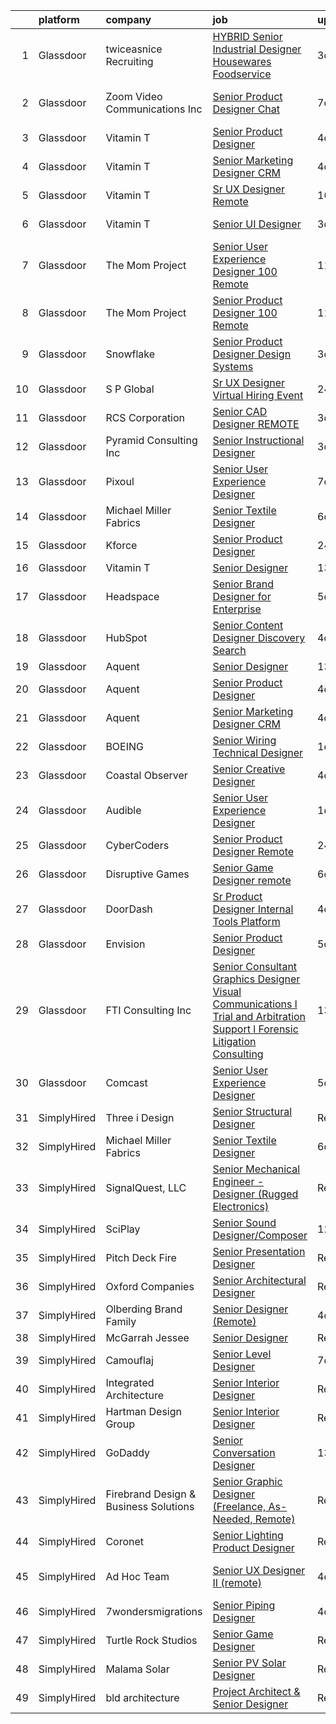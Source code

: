 

|    | platform    | company                               | job                                                                                                                                                                                                                                                                                                                                                                                                                                                                                                                                                                                                                                                                                                                                                                                                                                                                                                                                                                                                                                                                                                                                                                                                                                                                                                                                                                                                                                                                                                                                                                 | update_time   | location                  |
|---:|:------------|:--------------------------------------|:--------------------------------------------------------------------------------------------------------------------------------------------------------------------------------------------------------------------------------------------------------------------------------------------------------------------------------------------------------------------------------------------------------------------------------------------------------------------------------------------------------------------------------------------------------------------------------------------------------------------------------------------------------------------------------------------------------------------------------------------------------------------------------------------------------------------------------------------------------------------------------------------------------------------------------------------------------------------------------------------------------------------------------------------------------------------------------------------------------------------------------------------------------------------------------------------------------------------------------------------------------------------------------------------------------------------------------------------------------------------------------------------------------------------------------------------------------------------------------------------------------------------------------------------------------------------|:--------------|:--------------------------|
|  1 | Glassdoor   | twiceasnice Recruiting                | [ HYBRID  Senior Industrial Designer  Housewares  Foodservice ](https://www.glassdoor.com/partner/jobListing.htm?pos=102&ao=1110586&s=58&guid=0000018118eb9d259f35ca3b51bc8f9d&src=GD_JOB_AD&t=SR&vt=w&ea=1&cs=1_6aa39131&cb=1653980503701&jobListingId=1007899064183&cpc=7E331B339EFC28D0&jrtk=3-0-1g4cen7ae3c5e001-1g4cen7aupkqu800-d1f503de2f2d12e5--6NYlbfkN0AIiLXtwtv0BDns9BiY4ItblantFozdL6jLmLxNvS8mvjuxisTwqC5eks88wx9aAbmYdlu1cu68FlKC-5xiW02EQca3jCkUAHKOpKdhoPn7HuIn5MjlU57k4MKLXkqlYBlTaCFrcEd8bJcmrPc_r6tYra1ImqnO3Ym15e1iCX6Mu_c_dEk2SVpothyiOUDc4WKYURzuC5OwdSqmKiYkEKB4lAzwxGGEEux1Bqom2r5QJegaHaDfEryHV2yPSgzAvlwOXLv1_HHkdsAh5Cjr7JF3zXc9xQbv4t_sbc6ydXt18k9uFEdXrVb81Py7MvGFuHz4i_Qd6o0iVYBhvx2RxuYphW6U4CBngZ42NCYlddcnGnJ1dAShYlE9hrR2_ULeO769kWPSqiwRqsElOgWDLd-9aP8pFlqRSCxgKr7VWJBLbA5G_nsRdF_exiMY-Gf7C1B2QOJuwkzb8yDdJbLoD4jjJYb_h1j6VW1azdBzVFi01__fnxHrl58PdzWDl7aOGEt6TNevQpgoj1IcTKWZ3qNuyVS61Zgrxh_3O-aX9dY9bxxXdFERJaYsHjGinQAIFDg%3D)                                                                                                                                                                                                                                                                                                                                                                                                                                                                                                                                                                                              | 3d            | Houston, TX               |
|  2 | Glassdoor   | Zoom Video Communications  Inc        | [Senior Product Designer  Chat](https://www.glassdoor.com/partner/jobListing.htm?pos=130&ao=1136043&s=58&guid=0000018118eb9d259f35ca3b51bc8f9d&src=GD_JOB_AD&t=SR&vt=w&cs=1_34e08ae8&cb=1653980503706&jobListingId=1007887114530&jrtk=3-0-1g4cen7ae3c5e001-1g4cen7aupkqu800-4677371a1f6c4894-)                                                                                                                                                                                                                                                                                                                                                                                                                                                                                                                                                                                                                                                                                                                                                                                                                                                                                                                                                                                                                                                                                                                                                                                                                                                                      | 7d            | San Francisco, CA         |
|  3 | Glassdoor   | Vitamin T                             | [Senior Product Designer](https://www.glassdoor.com/partner/jobListing.htm?pos=125&ao=1110586&s=58&guid=0000018118eb9d259f35ca3b51bc8f9d&src=GD_JOB_AD&t=SR&vt=w&cs=1_32da2c03&cb=1653980503703&jobListingId=1007895708263&cpc=3BA4CE39D5B5DEF5&jrtk=3-0-1g4cen7ae3c5e001-1g4cen7aupkqu800-aef313466023dffe--6NYlbfkN0DMrcEu7yrtATojKJA7cEzGQ3FdRGWLh0CZQInL4ECGI6k5tN82kdM0cJmh4vC7GghNqSs49E41R15HhwfHplhP_JQoBfOO0EUulypjmSddOlJvyH8bHdVSEIppxwQ_KBn8IalmfolgOrbKtrqJAIDpkwVFhHxQ_UbyRUFUjZNe2CG64k4bGn5ATCPQ89Tlk4xMGYUZeOwRd-6Dc-i4FW5H3HE0ltZ7IRQXbaty-lqVb1EF0QzwyP2uxPjZ9TWY052shvS5zTBG6zBRBnBCnsLuFkWhF-gi0pYFhCUd4eOHTuXWSfj43nXQ5ePY2ksiMDp6AeCC4l76JTPlF-PjjYZ5FXZ1tTKV-ZgNkbJWX_RBNTyPV3H3OhmslZhdwILIb5Jt0VZp-VRW4b8TSplbHyauikHaLHN-FsrB9c6k7ymMg4O5v4bi-1jDnqSFN9rgOEximQi-See47Q%3D%3D)                                                                                                                                                                                                                                                                                                                                                                                                                                                                                                                                                                                                                                                                                                                                                           | 4d            | New York, NY              |
|  4 | Glassdoor   | Vitamin T                             | [Senior Marketing Designer  CRM](https://www.glassdoor.com/partner/jobListing.htm?pos=120&ao=1110586&s=58&guid=0000018118eb9d259f35ca3b51bc8f9d&src=GD_JOB_AD&t=SR&vt=w&cs=1_82c2c235&cb=1653980503703&jobListingId=1007896614934&cpc=32EE424DE2B657EB&jrtk=3-0-1g4cen7ae3c5e001-1g4cen7aupkqu800-c3ec7069559d6ddf--6NYlbfkN0DMrcEu7yrtATojKJA7cEzGQ3FdRGWLh0CZQInL4ECGI6k5tN82kdM0OKoro5eXmjrIH_8JlRMO7NwOEl1Wumn1wobodUtcvE-84KeHzsbZ6VtQpMRdr_pbXv2kpLOYrNVQnnWOxKl1k_9PVetbjD4oNjvDc70Wy_oTc5w-uE2yetmA1V_R61uezErEVZQdg2crK2X2sAwFZfYFxz7CmpRYt1PPFV90Flq7XI4jNBh5Fi5BLOdR9SM7Jf5jvvlwVcypbxGdiSy2yrcShWFJPsRMJaWAXPCMxPTcFrS3YPbHiOTO3RY3iCRcnC8H24_QPCrTXzc_oO36_SIk4XvFRTixeBxMNJuDNqjCKfPl_tRyJ2WvzEkAD3YVB0emkIFsqsAFyO28LP0X_BwCalGJwZr4dN4ahr6i3Qp3H2efsDXAMxDPp7cBH9ZWFcKYdsdAKeW-lZXf1qhZI94L-AMEFe6F)                                                                                                                                                                                                                                                                                                                                                                                                                                                                                                                                                                                                                                                                                                                                                | 4d            | Remote                    |
|  5 | Glassdoor   | Vitamin T                             | [Sr  UX Designer   Remote](https://www.glassdoor.com/partner/jobListing.htm?pos=123&ao=1110586&s=58&guid=0000018118eb9d259f35ca3b51bc8f9d&src=GD_JOB_AD&t=SR&vt=w&cs=1_7adffd5a&cb=1653980503703&jobListingId=1007880377915&cpc=47CFDC01B3F81FAC&jrtk=3-0-1g4cen7ae3c5e001-1g4cen7aupkqu800-f701931be072da2b--6NYlbfkN0DMrcEu7yrtATojKJA7cEzGQ3FdRGWLh0CZQInL4ECGI6k5tN82kdM0OKoro5eXmjpadvF1ICLzFgJ2J_eZOWkmBJ6kszzcxr3fRXX3fGu4jzEjX514xNG9QN9tgkene2BN4qFq1iD4g-ggr4h6n1M1W3n0o6UqezYr_GB6Fn-Ag8W5A6FwuvN1PL9tglKLVA-yiwvdf-uIktOcl-6g2hCuRVZBbNtrXu1cCLTtMibhT5HcG8hxkPrPUfxShW58BbKgLHf_XEfhuw0ZNeSytt-VDj6KhF6VSz7AFUAIdasygbl2DDYdCft3uqCIv1LchUJo7TqZR8SFtqCTU7UmaR1_tLP6zBA5guVNvES57uuRNBk13vcM5jU1Qkb6IDwOSbv9EqbC7uKfjFqjEH2PFNZ3qoENSVH7rVEdx9GRw2wffydwZAPGMbfqiltHUSVAjUYdfWLecNvSv6xAtZnPC1wL)                                                                                                                                                                                                                                                                                                                                                                                                                                                                                                                                                                                                                                                                                                                                                      | 10d           | Remote                    |
|  6 | Glassdoor   | Vitamin T                             | [Senior UI Designer](https://www.glassdoor.com/partner/jobListing.htm?pos=124&ao=1110586&s=58&guid=0000018118eb9d259f35ca3b51bc8f9d&src=GD_JOB_AD&t=SR&vt=w&cs=1_8aed365c&cb=1653980503703&jobListingId=1007898645837&cpc=3BA4CE39D5B5DEF5&jrtk=3-0-1g4cen7ae3c5e001-1g4cen7aupkqu800-766344b9caca3dd2--6NYlbfkN0DMrcEu7yrtATojKJA7cEzGQ3FdRGWLh0CZQInL4ECGI6k5tN82kdM0cJmh4vC7GgjWwEtAbh4yaP9ywQKXkMtfIzu7G_kKLMJA7YhiIVYIgwuo84knK3CPdiR1a1ULsA2OidfeOWEG4m_07za4HAFs-JibkFZi7DnYuGL9X_pkOeQTji7rmSdSNltaiPKPBI7nlBk_2jguGxo5ln3RvI2bd-5DCwDoCPeJA1AfGRQ2Ta4T0ZA5ar9VM6cfFOLYCJVJBUxgaJnYGitHO7nYGD51k74Kk7xvU108yn1wyKhDFNCYZvJHwRnxFdw8Z7Sm0tJfQWklHSHzeCB8qDmh69hi7kpRMpyNJaqJvFy05nDt3VQT4_iBCku2RNcJ-v4tu8H7uDYbr2eC2wjalgoarik1a7LrCik1wPfaO9tAjLopA_S7lZ7LoppYrpeHq2coBUsr5aK3q0lXBQ%3D%3D)                                                                                                                                                                                                                                                                                                                                                                                                                                                                                                                                                                                                                                                                                                                                                                | 3d            | New York, NY              |
|  7 | Glassdoor   | The Mom Project                       | [Senior User Experience Designer  100  Remote ](https://www.glassdoor.com/partner/jobListing.htm?pos=112&ao=1110586&s=58&guid=0000018118eb9d259f35ca3b51bc8f9d&src=GD_JOB_AD&t=SR&vt=w&cs=1_3cebb54e&cb=1653980503702&jobListingId=1007877000920&cpc=7F6F94E2229B3AB5&jrtk=3-0-1g4cen7ae3c5e001-1g4cen7aupkqu800-33b046864c64af86--6NYlbfkN0BDp_epf89aHDQhKpPegNJQ_ldQpEFZQsM9OcONMGxWx6pU56EKHF58QjVdAUvn2gUdN18NeybdzJt86na4WP_SBqBUsWbVsfzg8QfRViqN38uc_odz9afI8S1jedckVq0qfWNLfAoK18pxIyZw41a6VC64jlF2OUrakMCkf6xfQaAbqHDKR9a9svRtv0Wpx4EX1yiStdnf93dqkOJMBmhngJOeBheL8hg7hMls0npMHHJepWCJ-k9R-qslaBbDn_WyITMASs3I_z5bookp20C_hDHeG2harBt34gdlse3x6D1cI5VK9RyPOkW_7MrwXf_0iZvlh9V_Hdr0BbLnbmIJuLx5pg35dSArTShzXMI2I-_e2e5t7whb2x1_hpCgHuBGKl06cvgVicwrngSGNKS6TvrV4FzkyVUfpSnt87TNk_5g1zHKD9sm7Q_1TQniJvQEW_YpuOJZvz4UuM8ol9ZbO4jwtrPl_XOBrIE0IiEhnabWRfJNFA9aTtQ6mJ42YuvCu_IDt3uMWETYJ8n011zLNBUWusizcJ4-rri-23DW2Jq0YFS18Ahu6yyDm9TcYMg%3D)                                                                                                                                                                                                                                                                                                                                                                                                                                                                                                                                                                                                                   | 11d           | Remote                    |
|  8 | Glassdoor   | The Mom Project                       | [Senior Product Designer  100  Remote ](https://www.glassdoor.com/partner/jobListing.htm?pos=114&ao=1110586&s=58&guid=0000018118eb9d259f35ca3b51bc8f9d&src=GD_JOB_AD&t=SR&vt=w&cs=1_d0772f56&cb=1653980503702&jobListingId=1007877000836&cpc=654405A9B1E0A9F5&jrtk=3-0-1g4cen7ae3c5e001-1g4cen7aupkqu800-5c4b4d292333a7cf--6NYlbfkN0BDp_epf89aHDQhKpPegNJQ_ldQpEFZQsM9OcONMGxWx6pU56EKHF58QjVdAUvn2gUdN18NeybdzKYwiNVaZuFKnfQkUG8PzEQVqBJmSYofkK6k1b-ARZjZi0IDic0r2Iq4F-rEgmWiBJdJenrbwIi0_58IS6hubnA2s6Fh9cniMNy2BFv33cW7cuf2niloRD8OnCjqH8gKmGGpUYkdoX5Wp9ERcWWlw8zGSLjuC45QBKBFEIf14cBlOGwN0wccA2KVPWfYnS8u0AuXOQgc4t1wLHPYg2V2nX_IbEYrmPw_V6Pa2426UxNmaGBVedeavRP_RKqJH16QgNWv6v7qozgKVDmva35uZhHJzizL5rCYuymovBrhJDWPrljxnMinV5V3Lqr2zzXAD4X7S2vUP8opPkWcM-cLD9ZWnTtfWjph_MV9n4Ov3LzaSrnM3BqBWe9xlnrowzZNNOwHm9qLtUIaiVQJ2xXWalMbkn4pdtDLQdIaxt6dyo3oJjF168NAE5N0T_MrVeWsi2yhL2z6hs0QxqxFhXKn7DYbAj1YHfKbBkJlXi51Yg03x07TixOmkIU%3D)                                                                                                                                                                                                                                                                                                                                                                                                                                                                                                                                                                                                                           | 11d           | Remote                    |
|  9 | Glassdoor   | Snowflake                             | [Senior Product Designer  Design Systems](https://www.glassdoor.com/partner/jobListing.htm?pos=126&ao=1136043&s=58&guid=0000018118eb9d259f35ca3b51bc8f9d&src=GD_JOB_AD&t=SR&vt=w&cs=1_59575a76&cb=1653980503704&jobListingId=1007897459573&jrtk=3-0-1g4cen7ae3c5e001-1g4cen7aupkqu800-cd48289bb2a3b1b6-)                                                                                                                                                                                                                                                                                                                                                                                                                                                                                                                                                                                                                                                                                                                                                                                                                                                                                                                                                                                                                                                                                                                                                                                                                                                            | 3d            | San Mateo, CA             |
| 10 | Glassdoor   | S P Global                            | [Sr  UX Designer Virtual Hiring Event](https://www.glassdoor.com/partner/jobListing.htm?pos=106&ao=1110586&s=58&guid=0000018118eb9d259f35ca3b51bc8f9d&src=GD_JOB_AD&t=SR&vt=w&cs=1_243ca749&cb=1653980503701&jobListingId=1007904378289&cpc=4D489A1B82E31BBF&jrtk=3-0-1g4cen7ae3c5e001-1g4cen7aupkqu800-4c860de503127c09--6NYlbfkN0Btxs39KmTzjw_u_hUXcyTcLpNeUj18C2Nw5A7DCW0FWOPSvZxadnbHK26z7qT0XBRifWtMAfiuNoAFqhP8Me0xlXnJtHd869rWNpTrModt7NmINq8F3oVzTuxl2ofy6QkC-b1prC9KRdK7d9cy2U-4hEczrpB62itn3ovTr423jESQxJSPLH4cwsQJJMysb0JwMnmx-fuCJWifP_9AbZkTZ-4DXI0NVK-xGgR4uRBqgtkhOu8cl3F5fhCUi60ER_LcoP1fcVZhh40uJ1bf0E1TVUnpjcEV9RHeqqQsvJdXSmgKzFUG9NOv4qM8Jy8am72H3dBvZqgXC4mqfZG-leaDziyE2n4oaSfJv_W32x1brCS2II5gcpjU_c1CqdcSER6ZXK9RncWHyl6ygyLvH0VevDGh8gTl5SeHubvrjLKgQujuPKcI7tBR8JPRngAbAWFvhMxjSzrWtMRDQmRfeFcmmLdBAqmi9PJskvxiPhH0QCXzRFgFez1GkCiZNn3ztUlZOfwqAZzl7zwS3JRLU_Z1idLEQ4FOp1yntAtXA_jeVm6Oxckn4qJbC-UU1SWNiSPMhDZ4kWw-CHe67LEeCHABgq__WY-x2suiTO1D-XUcfuzxKN-fhkIiLMrtw0mmK2WI1gKKnuINCFtD8BbPQJtJ35SnDGI6LWATbJOSqJZWSondfuCnQd3Sxc2a3RnwZTNdZpWGgdVl-MCx7YubLalTUNZ_8fjO3p0apyci7sskUl4T4_KRDcAb)                                                                                                                                                                                                                                                                                                                                                                                                                                          | 24h           | Dallas, TX                |
| 11 | Glassdoor   | RCS Corporation                       | [Senior CAD Designer  REMOTE](https://www.glassdoor.com/partner/jobListing.htm?pos=113&ao=1110586&s=58&guid=0000018118eb9d259f35ca3b51bc8f9d&src=GD_JOB_AD&t=SR&vt=w&ea=1&cs=1_5bcd234a&cb=1653980503702&jobListingId=1007898761210&cpc=7F6F94E2229B3AB5&jrtk=3-0-1g4cen7ae3c5e001-1g4cen7aupkqu800-fb41b72cfe879bb9--6NYlbfkN0Ap6wMFXUUZlk7_bcngHGlPSO8u_zKMOa3H7Zjjw43xN16ylzgw0FVAuo3Y24qqXJXYrhdzGWAtkYvZCxBO70BItfip0WqSMlk9YjVu08HyC6H82sOr58CqnhMj2bY7aboAzNz5rF5BN55FBfnjMYRRnXPijubYpDA7WAsqp7nFkoh-FYaZBFyKu3tQ_TBvK9BDkUl-DHkcJUfKDkMnpi9q-7S5jOlK4e7oW3fH4Q7Mn5HxI7yQD1aOcLUx2IfwrElYq4ek_6P8_WGR1H5YLO61948tJ_d5FMj3Tvx0uV4BfH3_3mAoKJ-qEXsbG3O_PVLuFRZCSzd7cz9XDZWCnXNAxNM78_PfRuNCZ7IPMkTcnsGr3j-rzyu0MFJOnAPU8HbC5WxYu-5n7F44aWDQ56Eg0koHKOqfSeCxWfIvptjnTQsc0GWAgqA3u80saeGzdECQhXOxOrUzVnTjqfONtcO0YGfVVHxKzWNjO6nXyGS7NhAnsfEGZo_gCSErihjPBJ8YNuO5I0BjEA%3D%3D)                                                                                                                                                                                                                                                                                                                                                                                                                                                                                                                                                                                                                                                                                  | 3d            | Houston, TX               |
| 12 | Glassdoor   | Pyramid Consulting  Inc               | [Senior Instructional Designer](https://www.glassdoor.com/partner/jobListing.htm?pos=121&ao=1110586&s=58&guid=0000018118eb9d259f35ca3b51bc8f9d&src=GD_JOB_AD&t=SR&vt=w&ea=1&cs=1_43edd44b&cb=1653980503704&jobListingId=1007898392140&cpc=32EE424DE2B657EB&jrtk=3-0-1g4cen7ae3c5e001-1g4cen7aupkqu800-a5eeacac72055fd2--6NYlbfkN0Bjic9BpODao-m9BEup4myv2yv9o6hanv70kCRpjMjSDcmmrD9YS-C36VMErKkfZpUJ-eUMmUwNa2HQvE1MFXVZaeHpatblOjx9nGXmlwGNgI554c-tKLNS6HuKdhYEpMbJAiouLEQGtE0p8r6mPnUJsTi6gtfSCZbFv6axk6ZlAv1L3-I6xbHjYUIsMh-A2Q8h8WdpgFOeK3a3L_sSFC_YfqnTkEk8zaoP1L2FM9kdpuI570z7bK91bWSv2tWaprx5sHeCzKw70_a_-JQ-QGCVttCQh7wuCgBVlKA4XsFV2RNLwJEKORq0XsRAgRmtA09ZeDWFBTtQ35VTfWcah_XMLyWGNAfPwEDBqtqBJbcXer_h-xM2LEKbKxPpqGCNNn7gUAUMhUUNFeLW8klLV6Ye6N9bvDbFKunoFGmQsJBmSTamNryO3hBgAZR7z39esj1u_FYrtRvC7vc3nOzwQ7oNPUiVZiOB170a5KEih9rDCSmSwG2hquD4pS6CmcExfHQ5Pz-2q1B9D9ZHB5L9msV92LCcOUpEmenpYgd_Rz_GTznamIRl8QxpfHFPg20NLl-b4iYQyV5mQJD8BJKSnkcKvDhjox-yorrdIAtRsrjxth-Botyajhjgx6IxAT0ceFakffLUEqGpc7lMu6rNXVCm2F42wnHnN_95TUZzfWnywVIwdU07MkdILAUgufcDk52puqqHVAWLVacAZKuTZae6Z99GUdoqh1Azf8GqxeHHZc70dwJqn6XyqrAXCcPAJPbSMfxtCmkCcBpvyO7QD0ryPhzGghZHYfz5lyhj8iwBzTtYHqp-B7EUtjo8Ge4HxJyWn3FXrzZKBQKCFwAApXX-5Es9sK2TuP7oyYHnL13p67FqSH0ZsHpadk8rimFotcd11J4H9sF3FQGPivOkRU1fgxohSfUbNfBX_w2bzoRZsbRweZphNnX1nyx3JX9WVnfyFIuiLhkWvXjvc7ar4OZss2NRT35UgtmrMyvQBE6DdKOaxxhyTipAYlpDwQqmMfmnQr6_b8TuNg%3D%3D)                                                                                                                                                | 3d            | United States             |
| 13 | Glassdoor   | Pixoul                                | [Senior User Experience Designer](https://www.glassdoor.com/partner/jobListing.htm?pos=111&ao=1110586&s=58&guid=0000018118eb9d259f35ca3b51bc8f9d&src=GD_JOB_AD&t=SR&vt=w&ea=1&cs=1_4d695059&cb=1653980503702&jobListingId=1007886543921&cpc=F4EED0218A761C36&jrtk=3-0-1g4cen7ae3c5e001-1g4cen7aupkqu800-c4ceee043bf6ed78--6NYlbfkN0DkuNNc9jtp8Paa5ic1vcdzrE97PDvQxS5P2e8AiHduyc79r3J-c22iv1Xzovwoard2X9jW3NnpoETJ7siFVscg5F8VhWJ3Wb7T9j7TxjPrxRuaYFeFfP5Vg9qU1pc4LfB7E498iE21tIS9Vkb2CiaDFws8ZkSBNrssvlaiyeXWrS6nJnX3w4nuyxYPdaVSULMVKCMIrffTz1JbcW6oiERWAtvIiXRT_ccKk6D_D-nKWAsQ-ml4-3DGlvR-YoonrVVMfFNfBXNXMyUbos9Ox_L-2Ezt3_mh5u87pyhzAZlYykHD8k05Vv_dl0GU0m76XdNQEGI_MZysHbLidK863JQz2Mh9xPqqIC7iWZkxMqDMbtMAKaPlExX0v3MXkSFC8fmfrc36uJ4OQLhXda54aKrR9lJFHn8wrt5xj3v6fIudCxkFdS3nWKVKhPRMRkToMJxfboOBkwWGR2qyusdNoeCSPiyNC-KKS48e98StocFv6XUO1VZQiYqDzadGlKkpEPDypShZ6v5ddA%3D%3D)                                                                                                                                                                                                                                                                                                                                                                                                                                                                                                                                                                                                                                                                              | 7d            | Remote                    |
| 14 | Glassdoor   | Michael Miller Fabrics                | [Senior Textile Designer](https://www.glassdoor.com/partner/jobListing.htm?pos=104&ao=1110586&s=58&guid=0000018118eb9d259f35ca3b51bc8f9d&src=GD_JOB_AD&t=SR&vt=w&ea=1&cs=1_9be4b7c0&cb=1653980503701&jobListingId=1007890097618&cpc=1160948BCBA38B5B&jrtk=3-0-1g4cen7ae3c5e001-1g4cen7aupkqu800-1199109f65cb0bc2--6NYlbfkN0Aa_Hwcb3A6wpbuysl_ekJeGPboXr2ELun7xWY3K7GOUB81oL_2bkKwlTZQqeaFZL6HZmTjTPZMZY4XhyVatta2lrF2HKWjEMO7NmKWkaX_4pSqjZqGKpbAyvV2h-8O8hKnl7Pxc2rFv7aq49SjMN5Aiiv2jJb8QJjJF_B3ihQ4lvnzf6-H_HXf6-TL3ZVvbqfj8YR9R4CFBByi3vVyKypzQC5wYnVLLVM9YkHxuuDnpV18iXOhDeIQou2tyinLUJirVUEWZ6nVbNePEdTgXerX-Gegitk62KJIzNaOFw1SksQEgsqea9Io4Ad5kWAOj6LjZ1ObgQYT8ySMu7xe2u4Ys1Go9RSR55r2nib1ap9eLcdztj--tLiBPIgiH6qf-dZtldm-8lYbXt4fFMuAc7dJwTe0wDBq4kykf1VjNxI2udDX1p_8VlIhyGjbGpT3s4N5PSEkYb6IzvnSPLaju_cFLL7kO2Y_T7Fp6zO6fJxAxdTtKgzq3RSn9Wf0PD15G8Y%3D)                                                                                                                                                                                                                                                                                                                                                                                                                                                                                                                                                                                                                                                                                                    | 6d            | Remote                    |
| 15 | Glassdoor   | Kforce                                | [Senior Product Designer](https://www.glassdoor.com/partner/jobListing.htm?pos=116&ao=1110586&s=58&guid=0000018118eb9d259f35ca3b51bc8f9d&src=GD_JOB_AD&t=SR&vt=w&cs=1_6ec3a17c&cb=1653980503702&jobListingId=1007903486419&cpc=8795CF9063CD573D&jrtk=3-0-1g4cen7ae3c5e001-1g4cen7aupkqu800-d23664d5d39be037--6NYlbfkN0C5IatSLh_Ak1q39eQQoPIxD737RW9NeiYGvIRXkrLjEBkC4LI6KweFWWPiS1Pvvlx6Z2Sf-9b_e5h2lTpOXd367Y_97-zThQtOItmwkiCK4-yFaO927tWc_E1F6jFWTZlkJbYETQQTm_oKybsras6a8aceUQ24GqVrgR0vATLIKtd97-kv0BeESOayBmKN6IwBR0zJNHhWn8Mg8iszWuLLxr969SovIMwNyPoFIKekNP-ukMPWJJQji40rtPWp0aAaoR8p7HwR8tri8q6mWajPAySGsuBw4lo4zLvE5z6mqO5InWcS8gsHuVk2L1_IlkwR96su4iKv45aZU09RmDrV60JiWfMzi9R8_URGWiiXCREk8_4tnSTEcvuWNb-xwYdyNKV4UdSh9dKk40gjM8FxOWndv-voSIycUKyHMqJfq36C7Gib6YrOewqv8fFxLi5G4tkCKgpmoBCebSghZLs6I7JfVkTcETo_caaX7od0igaud0UtPsoB23NuOWaDd78KtSAeSkAm0zX-uYcYrYUACq3VMmlVXYSzC91ePBckXSepRvT-XeYg7e7IOGSGZA-mddbtFdA3E5xIOXTGhh8Q1-fu-T9BUwrDM4o0c5wJWg%3D%3D)                                                                                                                                                                                                                                                                                                                                                                                                                                                                                                                                                                                           | 24h           | Boca Raton, FL            |
| 16 | Glassdoor   | Vitamin T                             | [Senior Designer](https://www.glassdoor.com/partner/jobListing.htm?pos=115&ao=1110586&s=58&guid=0000018118eb9d259f35ca3b51bc8f9d&src=GD_JOB_AD&t=SR&vt=w&cs=1_1963c149&cb=1653980503702&jobListingId=1007870302173&cpc=451933188B21919D&jrtk=3-0-1g4cen7ae3c5e001-1g4cen7aupkqu800-172e614dcf6a8303--6NYlbfkN0DMrcEu7yrtATojKJA7cEzGQ3FdRGWLh0CZQInL4ECGI6k5tN82kdM0OKoro5eXmjqKMC7zzma76RstfTJuPAyyzSih3zpedDJ3RmrS7_4tb3CvUIiq87yD8F3K2C_b6YS-kQ7DiohDqn8E3EjCBMg1BcdD2QpHe-yfLPDO4A2T8jhgentvupSg06hSjJtmUKE4y980qe3sci9G0IBGQe9b7gkRmCxkVyu9sHm-jtvs6hqBOBeVW4hSMZLlgaoskqUDya2LFKyc6Z6gnsLWVY31nrIRBsLwW8CwVS_HC7eJicrtSgQvkrYcVP9Zb6EICEKibfAQE_YOCYtUjQ1bx1NADSvP-lAXoWTXvzIeAwLNP6K6Kjih8uMTk_s0XR6EQhyOyG8NJXKSS1I-YIk_hjaisbYNYO5fGxL8uMPAchemvB_CcF9wRRyTvbEiR5UwZJqkntTRMzDU7A%3D%3D)                                                                                                                                                                                                                                                                                                                                                                                                                                                                                                                                                                                                                                                                                                                                                                   | 13d           | Remote                    |
| 17 | Glassdoor   | Headspace                             | [Senior Brand Designer for Enterprise](https://www.glassdoor.com/partner/jobListing.htm?pos=128&ao=1136043&s=58&guid=0000018118eb9d259f35ca3b51bc8f9d&src=GD_JOB_AD&t=SR&vt=w&cs=1_d7d9ce3e&cb=1653980503704&jobListingId=1007892927884&jrtk=3-0-1g4cen7ae3c5e001-1g4cen7aupkqu800-a88093c51718bd10-)                                                                                                                                                                                                                                                                                                                                                                                                                                                                                                                                                                                                                                                                                                                                                                                                                                                                                                                                                                                                                                                                                                                                                                                                                                                               | 5d            | Santa Monica, CA          |
| 18 | Glassdoor   | HubSpot                               | [Senior Content Designer  Discovery   Search](https://www.glassdoor.com/partner/jobListing.htm?pos=127&ao=1136043&s=58&guid=0000018118eb9d259f35ca3b51bc8f9d&src=GD_JOB_AD&t=SR&vt=w&ea=1&cs=1_87b70fc8&cb=1653980503704&jobListingId=1007895164836&jrtk=3-0-1g4cen7ae3c5e001-1g4cen7aupkqu800-8c8676a53579eebc-)                                                                                                                                                                                                                                                                                                                                                                                                                                                                                                                                                                                                                                                                                                                                                                                                                                                                                                                                                                                                                                                                                                                                                                                                                                                   | 4d            | Cambridge, MA             |
| 19 | Glassdoor   | Aquent                                | [Senior Designer](https://www.glassdoor.com/partner/jobListing.htm?pos=117&ao=1110586&s=58&guid=0000018118eb9d259f35ca3b51bc8f9d&src=GD_JOB_AD&t=SR&vt=w&cs=1_c2e7b693&cb=1653980503703&jobListingId=1007870506786&cpc=334ABAF5D42DC775&jrtk=3-0-1g4cen7ae3c5e001-1g4cen7aupkqu800-bc81cc59ce26b7d8--6NYlbfkN0DMrcEu7yrtATojKJA7cEzGQ3FdRGWLh0CZQInL4ECGI9gD0Wolx9R2EDT7B77c2cRT4ID5JjrVK9uWgkGLV8B1ZBQyyewPWrNOsQMQCNxrLTaubBHFkAAeq8X__3Fc5ziqW20IEFx0wGWX5zwJ91fViXW5PV5feLNcOXVFdrRv2iV-9wlNVWWO07D1aJEJ_NI5-aF6vzcV03CRp5-8AISIG5RTuHo_SEJlLsBlYba17286LbE6XDT-8_E9XcdVLafByFDxs_mMtwzJBUhJv8neqnaQQqc_YmQQGRgeJcGZmCxjzdgK7pDryvyid7Z3p12vKopeeV_Y3bA-QtOkIObGSjqxXmuShItzjn1I58eVoMbsFycLFGx7COnwUZo-d0m4zUL3_ztw1Br1IPQouHYM1fkjw9ee-yX9NDzldWxIwbJASyKxjMA-W_PyerAGOww%3D)                                                                                                                                                                                                                                                                                                                                                                                                                                                                                                                                                                                                                                                                                                                                                                                 | 13d           | Remote                    |
| 20 | Glassdoor   | Aquent                                | [Senior Product Designer](https://www.glassdoor.com/partner/jobListing.htm?pos=118&ao=1110586&s=58&guid=0000018118eb9d259f35ca3b51bc8f9d&src=GD_JOB_AD&t=SR&vt=w&cs=1_d223ecad&cb=1653980503703&jobListingId=1007895917257&cpc=FD1C1DA32C38CFA7&jrtk=3-0-1g4cen7ae3c5e001-1g4cen7aupkqu800-d38945af692cdebe--6NYlbfkN0DMrcEu7yrtATojKJA7cEzGQ3FdRGWLh0CZQInL4ECGI9gD0Wolx9R2v-Aex0-GK07GXHjrqDK9l3I5S0yvsk0_rjRjE8aL6XEpNhK3TAytBBvQeFpysIIgdO7244jK4mZx5PAtZyoTRiu4TbXLLbm5zWgluFa2aBnQOw1XFj2Xgpmfww8k4nH1jxDinY5FMWpOdwL395i5SPRP7ZNLOujWaS0s9g7GI88Wf0Wsjq3zoBAuyUrzT03H4YVWJfMcI273vlZGPlgw4SOMIyw3WSajiMbi3hBP21sjVBFnNJd7rhUjFaEU1FSx7uCk6FXhvjuQdRGmTo10XtmTBlTOP581SGT6qkPISpnbdkxapky5mXLzAJ8MYz5qHub8y2OijNyGnQJ6leSZKzwLfi2kRsevWsZNNWamB4qghK7L80lLoX7uSpQKnQJxc2-WWIq4MsM%3D)                                                                                                                                                                                                                                                                                                                                                                                                                                                                                                                                                                                                                                                                                                                                                                         | 4d            | New York, NY              |
| 21 | Glassdoor   | Aquent                                | [Senior Marketing Designer  CRM](https://www.glassdoor.com/partner/jobListing.htm?pos=119&ao=1110586&s=58&guid=0000018118eb9d259f35ca3b51bc8f9d&src=GD_JOB_AD&t=SR&vt=w&cs=1_2e1474e4&cb=1653980503703&jobListingId=1007896734960&cpc=47CFDC01B3F81FAC&jrtk=3-0-1g4cen7ae3c5e001-1g4cen7aupkqu800-5e0589f7af23fe54--6NYlbfkN0DMrcEu7yrtATojKJA7cEzGQ3FdRGWLh0CZQInL4ECGI9gD0Wolx9R2EDT7B77c2cQa9fwKukbhnv1EwO-n_He42yivtdGF0nIeqMF-B5JHt0BIQ1i36bPQHSLmghkBqMt9tmKBBx0iM_2yturLpLb4pFTlTPHgO5G4rb0f_7GbD3zNbKroFCLJzHgtKSBbQTRThUAK3Fp_ldfu03nz4SSlrfuSTos3D0tH4zbYCqieaU-3Num33j7BMbzdITFuS0Syx9bG3174FFQmFDsDA_8CoAo2q8a8jk8BH5mCJparO0zhPvcLPXG8tqhktlcoI3T8XTBwhaJZMq1UWjWdZYCtd-itVsI6k7-1Xc9hiLUE2-APnJ8HqfJg1gbSRvEG9DLUfdzO7-osQdGEA27L24-7XIm_096INh1svpZtjosPjunUbhalqhOliRn15obquCU%3D)                                                                                                                                                                                                                                                                                                                                                                                                                                                                                                                                                                                                                                                                                                                                                                  | 4d            | Remote                    |
| 22 | Glassdoor   | BOEING                                | [Senior Wiring Technical Designer](https://www.glassdoor.com/partner/jobListing.htm?pos=110&ao=1110586&s=58&guid=0000018118eb9d259f35ca3b51bc8f9d&src=GD_JOB_AD&t=SR&vt=w&cs=1_a332a85c&cb=1653980503702&jobListingId=1007901611368&cpc=59DEFF8D475298C3&jrtk=3-0-1g4cen7ae3c5e001-1g4cen7aupkqu800-485e60fde2658158--6NYlbfkN0BddK4H-tsabPiX3BvkwhvbvP4OkLNzlRX6egXJy9Hb11ERhvpR4KXHxhlaUl_A2YQITLpfCqLxOVomnDseJrX0gbVnR6RGkPrptEc_ML8dTFn-3y7pxGGTWqDRTFCCQn0yMndDUCWIopHEu4avT9ML5CmehReV-0SNhVGEfunYj_HZHiHE-H7T537ryce-f3nZyD9uUkdcoVHNvTC2sFPTQgDydf2sCjmTtSrlNf3jxou18htd-fX6R1Q8W2U30ZthwE2EMceE_MWgT6OfkwdJNHKp6mngPMvGjR1H69v_kqAWgMKyUjySiU4VYxT52vvOgub4kn62IWSpzFFmr7Xh_iMDD9k2TMLWXJ92EZ-jRiWzEGlsQjxyHb72TpT9s1FjROri1jq9H3yBLyXILnQ0viyZqi_nPqrB-N9-d447cQ1o8689c_BX)                                                                                                                                                                                                                                                                                                                                                                                                                                                                                                                                                                                                                                                                                                                                                                              | 1d            | Renton, WA                |
| 23 | Glassdoor   | Coastal Observer                      | [Senior Creative Designer](https://www.glassdoor.com/partner/jobListing.htm?pos=101&ao=1110586&s=58&guid=0000018118eb9d259f35ca3b51bc8f9d&src=GD_JOB_AD&t=SR&vt=w&ea=1&cs=1_53299c2f&cb=1653980503700&jobListingId=1007894886395&cpc=8F7BC0C6B9F707AE&jrtk=3-0-1g4cen7ae3c5e001-1g4cen7aupkqu800-81c577a36be9a14e--6NYlbfkN0Bi-g4OEguhQEx4pjzkmulzkFDPdVMQm6g82nLRMcVRUHK_7i5h4gxF4dhPK62xluawIfOdg1KdOMuFCfWMofJVAosRn_5YpIx5EgfxUSTA6tECtGWN4wH6oytwIlBlsPIBGAwmtj8G4KP9anKCFD3KXKsiPoELlGF_YpofW6-XuxjO7ONgXag68KIQkq-swTXcYDvfErrmoNmSewPa8cIlPBZPu-91gLxALjUkh-HEZhayUZw7p2kX4eH8u5Gm9kPx1QPBs6Vxg76sg2XdhSRSQnC0Z0ml557U2cPMm9Ty0xprcwdmvLgONVJi3RGrd9SS1OewXCRt4Z5bOQBSpejGbLEQNsBGoU_L8vW6E8t5b54iNejNnC6A0UtPTYTwFRpSRK1AYbjduWstmSSEZC1A_jjNVvhBwSldZdOfN0JklYek4T0VHPYtsNE4D_NilzCoL6m-Ed5prsjmRTk4BNm4dQ4fswEARntxWOm-jBRhyjYDgYyoo9MC0MMiFmxZeprdG8wKPD-DoA%3D%3D)                                                                                                                                                                                                                                                                                                                                                                                                                                                                                                                                                                                                                                                                                     | 4d            | Pawleys Island, SC        |
| 24 | Glassdoor   | Audible                               | [Senior User Experience Designer](https://www.glassdoor.com/partner/jobListing.htm?pos=103&ao=1110586&s=58&guid=0000018118eb9d259f35ca3b51bc8f9d&src=GD_JOB_AD&t=SR&vt=w&cs=1_7ba6254b&cb=1653980503700&jobListingId=1007901704744&cpc=4B86475FAF393599&jrtk=3-0-1g4cen7ae3c5e001-1g4cen7aupkqu800-8d226aecdfe2c69b--6NYlbfkN0Bdd4o5uokT9skMYzkzH2dUVVc_sjS2wyLHOFjCY0bjobXrpDGJEXkNVrfXaAjoEdhwP80bQBeUVx4EXc8PathP53Tpz-kdeha0CY7zUXXE7Ik3TjP1cJYLxX6FdFUYxf2TXDuekg2THTIWctsrzA28HS7L8yPhd3b6oJJB5e2ryU0AlVW9UCBklKb02P9Z_b1LlZbXWcvKKbpa-X5Qndu4phADU29IckVwHSMHnGNb_I-XQHLhhmNhBEaFu6ZrR0bx-hQBJUb_TIiR9ICK2TgvtFUNi2DqKOj0KRXNKmBbl815AubFrIBa3VS-GOuvLFBrT7KoTF_zFsRD-ghZLe-vLf4n53JYweHMr9SvFWPg1OKgH6Y3VOHZEqpnSmfmlkfDWPd41o3vAhtbMk5AKEebcgaFVj2LeaXSvGDmJjBzrpFIllMcfpm3Ivmk640ZdAw%3D)                                                                                                                                                                                                                                                                                                                                                                                                                                                                                                                                                                                                                                                                                                                                                                 | 1d            | Carlstadt, NJ             |
| 25 | Glassdoor   | CyberCoders                           | [Senior Product Designer  Remote ](https://www.glassdoor.com/partner/jobListing.htm?pos=122&ao=1110586&s=58&guid=0000018118eb9d259f35ca3b51bc8f9d&src=GD_JOB_AD&t=SR&vt=w&ea=1&cs=1_02f280bc&cb=1653980503704&jobListingId=1007903543949&cpc=C4A69CCDBB3B9599&jrtk=3-0-1g4cen7ae3c5e001-1g4cen7aupkqu800-89e16ed650df0f75--6NYlbfkN0CpFJQzrgRR8WqXWK1qKKEqALWJw739KlKqr2H-MSI4eoBlI4EFrmor2FYZMP3muM3zZ2ygH9Lidw0vAdgsubPYvPTQ_LGLx_wvZx2v-AoKdIxQZ1QjW8BrYVMFfHdtou7cPNU-OxcVgD7WiKZVLQkSnA0kopeWu2UTNiix3fpkHaJIunCSk7LR5MN6a6y2Rwe6bvZjYxt-e4lJlwFWn7xPa4aCTM1YN0Mhc9ojncaxFTT6q7iZsYowcdImASk-12020FAStoOC5dxflgswO1q011koZgXUxr5KQ3Ao5-H__jbrIxg1MRQ-8Vn9TAvtE4mfa0mzii7FCpg1yZa8jzmv6iYPAV8PrbFkMr5vs2Osf_chDE3X8sb4T72FX6xG8KOtVNrhW9FWvjjx96WHVY7FgJJRPz_nUL_-5vV_rArmMPfmslbDcv-dQd61GKENIzF45HrZztxsYbfRsegt8Z1pNn61Lm0yWPhl14ivfOZHxLQAOqoE5WfgCpX8X2PMBg_fMdZn7nPVUFPwsrPFQEncL8HVYTHzXgNynHcageFvBojEO_QwF3bfGxpYQ3phOM0uATUu3XLcs3jisXewsGt1GU5wxc88Lp_0GTyKSRewXril0A8aixTU9KZSSfujLYLX7v5oImfKX5IIeQF0BsBauCg8qGKugtmaFYCODxL_rOcMlAuk1ORlip0rCWtPKnFgaw7OP4OjP_NDVQY1VHhjK2REpNKRjXLIcoXuR5HoAn7cLHTc0DVBTlje6XvBoiOR9hL1cc1FVknn6xX-AsqX-F-eB8KBvLGu0uJYEIPOn0Gb1oGa5Sj-LLlCtyeRB0fgMXfA0XmQ8XI-ENYEiAfMhIGn3w8cSa8kRSH82XmsoVRtlndZv3bctM7d3HgW6tTsbvTWUykFobqdmtkz8qhYNsyshEmu_L6cPeBiCqVXGVSZO2fRjGQBfsF7EbfmQ52Mv965e3RerIEFzOD1HOcxiz2rTkPw0NNyeqPLhQ3fIQ%3D%3D)                                                                                                                                                                             | 24h           | Santa Monica, CA          |
| 26 | Glassdoor   | Disruptive Games                      | [Senior Game Designer  remote ](https://www.glassdoor.com/partner/jobListing.htm?pos=129&ao=1136043&s=58&guid=0000018118eb9d259f35ca3b51bc8f9d&src=GD_JOB_AD&t=SR&vt=w&ea=1&cs=1_0098031a&cb=1653980503704&jobListingId=1007890195919&jrtk=3-0-1g4cen7ae3c5e001-1g4cen7aupkqu800-9296bcf7636c1ce6-)                                                                                                                                                                                                                                                                                                                                                                                                                                                                                                                                                                                                                                                                                                                                                                                                                                                                                                                                                                                                                                                                                                                                                                                                                                                                 | 6d            | Remote                    |
| 27 | Glassdoor   | DoorDash                              | [Sr  Product Designer  Internal Tools Platform](https://www.glassdoor.com/partner/jobListing.htm?pos=107&ao=1110586&s=58&guid=0000018118eb9d259f35ca3b51bc8f9d&src=GD_JOB_AD&t=SR&vt=w&cs=1_df676411&cb=1653980503701&jobListingId=1007896262710&cpc=334ABAF5D42DC775&jrtk=3-0-1g4cen7ae3c5e001-1g4cen7aupkqu800-20a27f4b57573cbf--6NYlbfkN0AW5-xsU-vMWeSLIbut59GbFrk8yjVb2oiwG7C4MAW4pNkHNTQQ0vMWqFJHXpYoOYF2D0oo-2tSCwqWkC9BPn_SsfLQbXLUOYlX1422WkN-OUkyNif1PE3hqSGt3NBHMO9rgK4OSxHcn2mSTXAYymXRMIEsH7k_BdWrXZVpGqB5Nb-zPRTE5Hywbs-MSnt2XmpY3NQczYdUsKS_R7Efx8VOg6poT0r7-FZGOrgK4nATRhW3EDo7IHZKmxYowfdaI_uRmb00kVbwba2jRoN2I-6ynP71l35nKA4y9UbRryyXuEXv6XfmuNwEmB5Cf_8RNQrWEHQ1A-jEdJb-LZHJZWp_fn3sdEMVGZSC0-eXkMF0deGtmZovidzFRXKCgUfSZ7gF5K_UKf1UTtw1urfEg-QrXKyXJVvCyQPM0DTuTRrUwLh1MM4pcutGhdybt7k6KVksh8QMIyecMjfP1LrZLePO5pdIMIOHAF6NlpmHEriAwW2b2tyrY_CnGKZJePn284s97538yREOhM-XMTAwdwS3QxVE27LgQ93XBGCdxC0UZNfkcOW5zherrDPJkiD7lsA_7Mgr-6SGxRn92UYWP9r5wB68VB2nYXBciP3hdnWvdekkke7wLdmmBFdGb246jwUWFWbxwJaFWUgohMUw6oCw8IjPT61AU8WooFfGR5HTMTVzHSoAgCjJtxymgBBLkrO6F4hQ_IAkabFs4sye1Bf3GTmH2N4grMmsp6iu6hHwZ2OgIF3uOM1VFEac5ZetTY36IYU-Z2KnRsG-fo1ceM5JFCcVwbtnWfN1wudhKxEOVTJOUsBgJ_-HeVR_nZzbfzqav8kmpidOwXdDGerlzZL8ck8liYL5SIQY1YkkiHK0MoD9PqN30PF7YBFK8j0FvjZECTkQ8_PyUA%3D%3D)                                                                                                                                                                                                                                                                     | 4d            | New York, NY              |
| 28 | Glassdoor   | Envision                              | [Senior Product Designer](https://www.glassdoor.com/partner/jobListing.htm?pos=105&ao=1110586&s=58&guid=0000018118eb9d259f35ca3b51bc8f9d&src=GD_JOB_AD&t=SR&vt=w&ea=1&cs=1_1102f58d&cb=1653980503701&jobListingId=1007893229128&cpc=18C9CE28155C17C5&jrtk=3-0-1g4cen7ae3c5e001-1g4cen7aupkqu800-b53cbf022c4a3cbe--6NYlbfkN0A13XXEAKoVsy1UjAxA2tJa37vkRdGHJdX4gYp8IY3tTmYzW1bJSme2hYNNXIkltTZQQJw6-meN5oGRLfJ_-ZJ4OTrKFyMwDIj4-bt_Q-3VJiWHhkiuRqXAmX0ZtlgB1vEiv7a-Lwvngp9U0NrnuKA8W7U1lC1cS7MNjxERW9UDPgAmsk5UnDuq5dzvIOTpGCY0GAIncuBhKHA2C7nFgs91xVuo0BHPRv7TLUDVC7UTUvRd77GhlOCgOz8zX4_WNQ8r86iZ8U26kjTa3_QKgXSEvNwe90Dqso7MMQAWhzFHjle7rDxnZmyhlwAMmhlOgg03X6HQnS7Pzuc_fymr5yC9mbtjzl6oYt58MO5_LKgL6r1x6SER1lROaQNLnjS9SECjJARK_m6uJK1NrYhq3_QNBIeCMuQPVlt_DB6JYrQHNffwAk6RCLeW8g4KcyGcVsl-uJpNg-mwP9Obl28oUftNvsDNfME18Xp9lTjnlG6WI-xAp3B5q0BCUvlpsxk6e4-HcPiLz3OHlkIzNfliU0t7o2XDngeRvFxKtkwcSs4LMoMjdCTO3gwTXHXcjKZeXw9qQWXs53R-4Q%3D%3D)                                                                                                                                                                                                                                                                                                                                                                                                                                                                                                                                                                                                                      | 5d            | Remote                    |
| 29 | Glassdoor   | FTI Consulting  Inc                   | [Senior Consultant Graphics Designer  Visual Communications l Trial and Arbitration Support l Forensic   Litigation Consulting](https://www.glassdoor.com/partner/jobListing.htm?pos=108&ao=1110586&s=58&guid=0000018118eb9d259f35ca3b51bc8f9d&src=GD_JOB_AD&t=SR&vt=w&cs=1_1f447837&cb=1653980503701&jobListingId=1007869740375&cpc=654405A9B1E0A9F5&jrtk=3-0-1g4cen7ae3c5e001-1g4cen7aupkqu800-58ac9f715df19ebc--6NYlbfkN0Cg7HZUmJnRV4dKO0I4YgUBnE_R5BIjwxrqoegT7KJNQdExlbPfp0S1dgOxQaxuqsINzpB0Cq6dXSXicJRaxKT4a6RF6Rt9sT21IOah0kxcRMrv9IQceSSNvF3aCNM9t5CMLpwG-fL-PpbNqwB9WcG0hV-DTK9ckS8qELgs67QJGO2-Tnz3mmarAyE-hK8PSvoCPc3J4F7ouNXcnmp_jY9xELPhCl5LkV2u5vJGqf4y2T0Vzv2Eq4vK7GJd7OyDf5CcEhVskSdBGxIdUVHsA5iJdbDdrCzCQfBT87r3J3KlNr2zkdlc_rlkVAAG06kU4_hylnEoxD7iyPvYoUQZX7MGoRN1l-3UBqaYi0zKf5j81jLkLtV2llnkmSXEvPCJYdZ0i-nDsqXNVRb5Xbbt2QTXA0UmF5tCldOtygnSv4KeiYoTOY5r3lIPJeS_ai0RxOCcEipF03gcf_2RocL_wcM0KAm4QPphoB8cP4nWbA1O64zlnYcxvvWhCkAJpMdTVNMXMTXHPaX2IKAoz0Z_s6OQC37WmaDRDg6ADkmkATasqA%3D%3D)                                                                                                                                                                                                                                                                                                                                                                                                                                                                                                                                                     | 13d           | New York, NY              |
| 30 | Glassdoor   | Comcast                               | [Senior User Experience Designer](https://www.glassdoor.com/partner/jobListing.htm?pos=109&ao=1110586&s=58&guid=0000018118eb9d259f35ca3b51bc8f9d&src=GD_JOB_AD&t=SR&vt=w&cs=1_4ed9c01c&cb=1653980503701&jobListingId=1007893304478&cpc=723ADC3DFE402989&jrtk=3-0-1g4cen7ae3c5e001-1g4cen7aupkqu800-24022037d2a65856--6NYlbfkN0Cj-KmZPsf9w80C8b1WzNVrlanjD2SXJjxuCbUWHsXPZkFBy4Qr63BQAuS2-2ewJq5voDq0bDhkGf5ELI40oYjcOHRrrR5bvFnvkAcli2LkUdaPHkff3fT_llujJQ9P_J4kg7FIYc78x9ejaP50eebdfjb7FF5tIYqRKOAgBuOEzZ65sElaIusdDTKdP6tFskjIHbs2f834GdY-A9wLyoCVcvU4H1482ceNQp0XOj46QjaNt8zqXNRV-dl8n4fW9kDpTt_FOoZMiSnOJsoLcgH0JAtmbVZPWDvfkuclJVfy7BZQYt8J-F3Mt7h8XM8xto5Bn9UXgN3H-l5wNDgNnfyZaGCNuDnw-AG-wcrbYL0VTNRf6CbY_W4BMzD9YTrt1p-OIr6VFcoy0upOOfseLdiefAHo5HwvK9x2wjlNGk9NG2AtlUR7QZ4Nlz2xsQryPmtoFpS8h4kfdEl2BjRi4-RPU-I2P4osyAVo_T6Nrm0bbu15lk84P-Z7CS_BsG0i3KHdlmB1pwmUnqFD883MjxNevmkHDgBYs0pIgogHGp56vaQv0ECPB0AJXfVx8kox7I_iDWGGDhdeEXQZwul3OplUpM1Ly8Ul7rqo5Yr5WrbaL3pBGOUkXCRF0pU8o1wB5273qHdBiwwn4ReAU_razBDVCNJW8qf0yaZRjvdE2kIbFsGY9pXgBE63kLMDT4oMenO1ZTNenS5v-DlN1fLeKnZUWXveo04YSLe-O9JozNK7erZO9wD79iWchoTi7BradBXrAE4yat8oyePPOsoWT9O45rTl2VtBdhQKxlz80ywKQ-DkXi41EQcbSp9oxgAfDM3OGfmh-jB_JGBoBxdST_zvdhtY7vHeSXldqdcLqYcFuEkI1d1OeD04pQnHu1YhgDzIj7F6SD65uO8OpvwY6Rjv_JKA1EEdvNJ2SRUx_Ele5lH4JPvzY5oHhF0PI_DSumd7drxjdump8pHAr9cHSStGOLVI41nvrlWfQ7_jHf1w8Em5-iZiorbLKEotCGOCWCfl49EdZyfPfDiw9IDR07eX1q2WBOCa8W8HAscEwWtrQI17vv5W0vDsV5OFYU4RT-om2VWEohDvczM6NGDrwq-n-_3wS6fkPXlyPmTsfIj3yOCjxVsh957NI_DEVdZ1hkyjNtU4cCLNSxSaR8mLU2WNhQi2bQd4myE%3D) | 5d            | Philadelphia, PA          |
| 31 | SimplyHired | Three i Design                        | [Senior Structural Designer](https://www.simplyhired.com/job/CYZl2yMTLNuwKhaJ0VrBuS_Q6H1HZ-8HupQyxvgDYbVkzqVpJ2vwwA?q=senior+designer)                                                                                                                                                                                                                                                                                                                                                                                                                                                                                                                                                                                                                                                                                                                                                                                                                                                                                                                                                                                                                                                                                                                                                                                                                                                                                                                                                                                                                              | Recently      | Evansville, IN            |
| 32 | SimplyHired | Michael Miller Fabrics                | [Senior Textile Designer](https://www.simplyhired.com/job/pKpLMSNOBYfk5cYrOaG7qEwwgg0nkFCy2Rmz4w4rRoMG4hn9jKOwmw?q=senior+designer)                                                                                                                                                                                                                                                                                                                                                                                                                                                                                                                                                                                                                                                                                                                                                                                                                                                                                                                                                                                                                                                                                                                                                                                                                                                                                                                                                                                                                                 | 6d            | Remote                    |
| 33 | SimplyHired | SignalQuest, LLC                      | [Senior Mechanical Engineer - Designer (Rugged Electronics)](https://www.simplyhired.com/job/y9m54EIWTgRUOXYc39jRqzvWM8rR4Sbw_dyibCPqVa3obhUDn9eukg?q=senior+designer)                                                                                                                                                                                                                                                                                                                                                                                                                                                                                                                                                                                                                                                                                                                                                                                                                                                                                                                                                                                                                                                                                                                                                                                                                                                                                                                                                                                              | Recently      | Lebanon, NH               |
| 34 | SimplyHired | SciPlay                               | [Senior Sound Designer/Composer](https://www.simplyhired.com/job/MFRkWFxMfYfHxn1BijUSjkZo0C-Bv5a8G2ysJXs28cOhYb7VjQZ7eg?q=senior+designer)                                                                                                                                                                                                                                                                                                                                                                                                                                                                                                                                                                                                                                                                                                                                                                                                                                                                                                                                                                                                                                                                                                                                                                                                                                                                                                                                                                                                                          | 12d           | United States             |
| 35 | SimplyHired | Pitch Deck Fire                       | [Senior Presentation Designer](https://www.simplyhired.com/job/jYNTnV-puvkSD-LiXWowLCQsrIrlIgUc9XdxbeCKV4VMJpASc_8p9Q?q=senior+designer)                                                                                                                                                                                                                                                                                                                                                                                                                                                                                                                                                                                                                                                                                                                                                                                                                                                                                                                                                                                                                                                                                                                                                                                                                                                                                                                                                                                                                            | Recently      | Remote                    |
| 36 | SimplyHired | Oxford Companies                      | [Senior Architectural Designer](https://www.simplyhired.com/job/T7E73TzbWRiKTNexi0LkL9Fqt9L1_k0JmVBmdUd5dLiK0CN9xwEQLQ?q=senior+designer)                                                                                                                                                                                                                                                                                                                                                                                                                                                                                                                                                                                                                                                                                                                                                                                                                                                                                                                                                                                                                                                                                                                                                                                                                                                                                                                                                                                                                           | Recently      | Ann Arbor, MI             |
| 37 | SimplyHired | Olberding Brand Family                | [Senior Designer (Remote)](https://www.simplyhired.com/job/2fJyeQfZrELRGX6Cf1dnVlPwy-dvxRr3OM5fBdX1NhbiDu_v0tx5jw?q=senior+designer)                                                                                                                                                                                                                                                                                                                                                                                                                                                                                                                                                                                                                                                                                                                                                                                                                                                                                                                                                                                                                                                                                                                                                                                                                                                                                                                                                                                                                                | 4d            | Remote                    |
| 38 | SimplyHired | McGarrah Jessee                       | [Senior Designer](https://www.simplyhired.com/job/Mg7ofcKk1RWQYoiEP-A-nvhEKv0uaxam4eBa9S2ItBAL9lCJ9uLVtA?q=senior+designer)                                                                                                                                                                                                                                                                                                                                                                                                                                                                                                                                                                                                                                                                                                                                                                                                                                                                                                                                                                                                                                                                                                                                                                                                                                                                                                                                                                                                                                         | Recently      | Remote                    |
| 39 | SimplyHired | Camouflaj                             | [Senior Level Designer](https://www.simplyhired.com/job/iA6go655n_NeUOiFaI77gPPRKNwpHj_PzGWEX5xqw51FYE-eyRVCIQ?q=senior+designer)                                                                                                                                                                                                                                                                                                                                                                                                                                                                                                                                                                                                                                                                                                                                                                                                                                                                                                                                                                                                                                                                                                                                                                                                                                                                                                                                                                                                                                   | 7d            | Remote +1 location        |
| 40 | SimplyHired | Integrated Architecture               | [Senior Interior Designer](https://www.simplyhired.com/job/LAOCRCVBxS3U14sAUC3_e5NXd8aCSlLkQm-nD4C6sv3_ceVXXWLPXA?q=senior+designer)                                                                                                                                                                                                                                                                                                                                                                                                                                                                                                                                                                                                                                                                                                                                                                                                                                                                                                                                                                                                                                                                                                                                                                                                                                                                                                                                                                                                                                | Recently      | Grand Rapids, MI          |
| 41 | SimplyHired | Hartman Design Group                  | [Senior Interior Designer](https://www.simplyhired.com/job/DoJeZfmJ3oegf4VFu1T5RNfVR0vOTRquqkQWPON31nRznnltc3G6Dw?q=senior+designer)                                                                                                                                                                                                                                                                                                                                                                                                                                                                                                                                                                                                                                                                                                                                                                                                                                                                                                                                                                                                                                                                                                                                                                                                                                                                                                                                                                                                                                | Recently      | Washington, DC            |
| 42 | SimplyHired | GoDaddy                               | [Senior Conversation Designer](https://www.simplyhired.com/job/fQ_FTxt8qQS3WJGyB_QDxZ1DG2iiFoR68fTbVradTC8ox_0Uf2zhUw?q=senior+designer)                                                                                                                                                                                                                                                                                                                                                                                                                                                                                                                                                                                                                                                                                                                                                                                                                                                                                                                                                                                                                                                                                                                                                                                                                                                                                                                                                                                                                            | 13d           | Arizona                   |
| 43 | SimplyHired | Firebrand Design & Business Solutions | [Senior Graphic Designer (Freelance, As-Needed, Remote)](https://www.simplyhired.com/job/vLBe68bI-6HDB2HPW6JA1-LpN-7UW2dXcuR9-7DSAQpngqk3n29wyw?q=senior+designer)                                                                                                                                                                                                                                                                                                                                                                                                                                                                                                                                                                                                                                                                                                                                                                                                                                                                                                                                                                                                                                                                                                                                                                                                                                                                                                                                                                                                  | Recently      | Remote                    |
| 44 | SimplyHired | Coronet                               | [Senior Lighting Product Designer](https://www.simplyhired.com/job/RfGhSWtuJ_lg6SsxwQD_ajD3-LAV4Tdv2X1UfMnbVnV2FPULJvEhtw?q=senior+designer)                                                                                                                                                                                                                                                                                                                                                                                                                                                                                                                                                                                                                                                                                                                                                                                                                                                                                                                                                                                                                                                                                                                                                                                                                                                                                                                                                                                                                        | Recently      | Totowa, NJ                |
| 45 | SimplyHired | Ad Hoc Team                           | [Senior UX Designer II (remote)](https://www.simplyhired.com/job/6t29vPd6K1xuF1h3GYgLWMHihE3-QHYYix-rRU9Y8dXfdxy_HMp0tg?q=senior+designer)                                                                                                                                                                                                                                                                                                                                                                                                                                                                                                                                                                                                                                                                                                                                                                                                                                                                                                                                                                                                                                                                                                                                                                                                                                                                                                                                                                                                                          | 4d            | Phoenix, AZ +19 locations |
| 46 | SimplyHired | 7wondersmigrations                    | [Senior Piping Designer](https://www.simplyhired.com/job/0G7R1XOQmdmp8RhiFuVAlyfywVs096ckXeUQeUc3egVTrQj1gzYt-g?q=senior+designer)                                                                                                                                                                                                                                                                                                                                                                                                                                                                                                                                                                                                                                                                                                                                                                                                                                                                                                                                                                                                                                                                                                                                                                                                                                                                                                                                                                                                                                  | 4d            | Remote                    |
| 47 | SimplyHired | Turtle Rock Studios                   | [Senior Game Designer](https://www.simplyhired.com/job/v1mZdHBsHEJ0yedp9n2Cz873TcEVJ8-uf_h2YyNl2S965AewRkXb0g?q=senior+designer)                                                                                                                                                                                                                                                                                                                                                                                                                                                                                                                                                                                                                                                                                                                                                                                                                                                                                                                                                                                                                                                                                                                                                                                                                                                                                                                                                                                                                                    | Recently      | Lake Forest, CA           |
| 48 | SimplyHired | Malama Solar                          | [Senior PV Solar Designer](https://www.simplyhired.com/job/yA_j3GxQ7uNa2z0RX0DdN4_Y1PRCusPbiv6eiiPo2dq4fQA8HL7l6w?q=senior+designer)                                                                                                                                                                                                                                                                                                                                                                                                                                                                                                                                                                                                                                                                                                                                                                                                                                                                                                                                                                                                                                                                                                                                                                                                                                                                                                                                                                                                                                | Recently      | Honolulu, HI              |
| 49 | SimplyHired | bld architecture                      | [Project Architect & Senior Designer](https://www.simplyhired.com/job/-n0N9euHeVpljh5j3tU-JbPdOOmIoEZ4ArZ9aSn0vkdntI17Xo4kjQ?q=senior+designer)                                                                                                                                                                                                                                                                                                                                                                                                                                                                                                                                                                                                                                                                                                                                                                                                                                                                                                                                                                                                                                                                                                                                                                                                                                                                                                                                                                                                                     | Recently      | Patchogue, NY             |